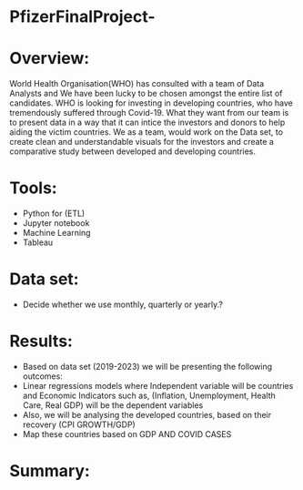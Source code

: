 # PfizerFinalProject-

# Overview: 
World Health Organisation(WHO) has consulted with a team of Data Analysts and We have been lucky to be chosen amongst the entire list of candidates.
WHO is looking for investing in developing countries, who have tremendously suffered through Covid-19. 
What they want from our team is to present data in a way that it can intice the investors and donors to help aiding the victim countries.
We as a team, would work on the Data set, to create clean and understandable visuals for the investors and create a comparative study between developed and developing countries.

# Tools:
- Python for (ETL)
- Jupyter notebook
- Machine Learning 
- Tableau 

# Data set:
- Decide whether we use monthly, quarterly or yearly.?

# Results:
- Based on data set (2019-2023) we will be presenting the following outcomes:
- Linear regressions models  where Independent variable will be countries and Economic Indicators such as, (Inflation, Unemployment, Health Care, Real GDP)   will be the dependent variables 
- Also, we will be analysing the developed countries, based on their recovery (CPI GROWTH/GDP)
- Map these countries based on GDP AND COVID CASES 

# Summary: 
